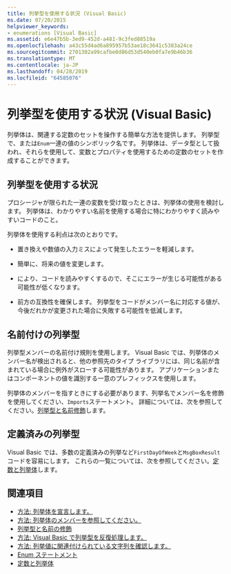 ```yaml
---
title: 列挙型を使用する状況 (Visual Basic)
ms.date: 07/20/2015
helpviewer_keywords:
- enumerations [Visual Basic]
ms.assetid: e6e47b5b-3ed9-452d-a481-9c3fed88519a
ms.openlocfilehash: a43c55d4ad6a895957b53ae18c3641c5383a24ce
ms.sourcegitcommit: 2701302a99cafbe0d86d53d540eb0fa7e9b46b36
ms.translationtype: MT
ms.contentlocale: ja-JP
ms.lasthandoff: 04/28/2019
ms.locfileid: "64585076"
---
```

# <a name="when-to-use-an-enumeration-visual-basic"></a>列挙型を使用する状況 (Visual Basic)
列挙体は、関連する定数のセットを操作する簡単な方法を提供します。 列挙型で、または`Enum`一連の値のシンボリック名です。 列挙体は、データ型として扱われ、それらを使用して、変数とプロパティを使用するための定数のセットを作成することができます。  
  
## <a name="when-to-use-an-enumeration"></a>列挙型を使用する状況  
 プロシージャが限られた一連の変数を受け取ったときは、列挙体の使用を検討します。 列挙体は、わかりやすい名前を使用する場合に特にわかりやすく読みやすいコードのこと。  
  
 列挙体を使用する利点は次のとおりです。  
  
- 置き換えや数値の入力ミスによって発生したエラーを軽減します。  
  
- 簡単に、将来の値を変更します。  
  
- により、コードを読みやすくするので、そこにエラーが生じる可能性がある可能性が低くなります。  
  
- 前方の互換性を確保します。 列挙型をコードがメンバー名に対応する値が、今後だれかが変更された場合に失敗する可能性を低減します。  
  
## <a name="naming-enumerations"></a>名前付けの列挙型  
 列挙型メンバーの名前付け規則を使用します。 Visual Basic では、列挙体のメンバー名が検出されると、他の参照先のタイプ ライブラリには、同じ名前が含まれている場合に例外がスローする可能性があります。 アプリケーションまたはコンポーネントの値を識別する一意のプレフィックスを使用します。  
  
 列挙体のメンバーを指すときにする必要があります、列挙名でメンバー名を修飾を使用してください、`Imports`ステートメント。 詳細については、次を参照してください。[列挙型と名前修飾](../../../../visual-basic/programming-guide/language-features/constants-enums/enumerations-and-name-qualification.md)します。  
  
## <a name="predefined-enumerations"></a>定義済みの列挙型  
 Visual Basic では、多数の定義済みの列挙など`FirstDayOfWeek`と`MsgBoxResult`コードを容易にします。 これらの一覧については、次を参照してください。[定数と列挙体](../../../../visual-basic/language-reference/constants-and-enumerations.md)します。  
  
## <a name="see-also"></a>関連項目

- [方法: 列挙体を宣言します。](../../../../visual-basic/programming-guide/language-features/constants-enums/how-to-declare-enumerations.md)
- [方法: 列挙体のメンバーを参照してください。](../../../../visual-basic/programming-guide/language-features/constants-enums/how-to-refer-to-an-enumeration-member.md)
- [列挙型と名前の修飾](../../../../visual-basic/programming-guide/language-features/constants-enums/enumerations-and-name-qualification.md)
- [方法: Visual Basic で列挙型を反復処理します。](../../../../visual-basic/programming-guide/language-features/constants-enums/how-to-iterate-through-an-enumeration.md)
- [方法: 列挙値に関連付けられている文字列を確認します。](../../../../visual-basic/programming-guide/language-features/constants-enums/how-to-determine-the-string-associated-with-an-enumeration-value.md)
- [Enum ステートメント](../../../../visual-basic/language-reference/statements/enum-statement.md)
- [定数と列挙体](../../../../visual-basic/language-reference/constants-and-enumerations.md)
